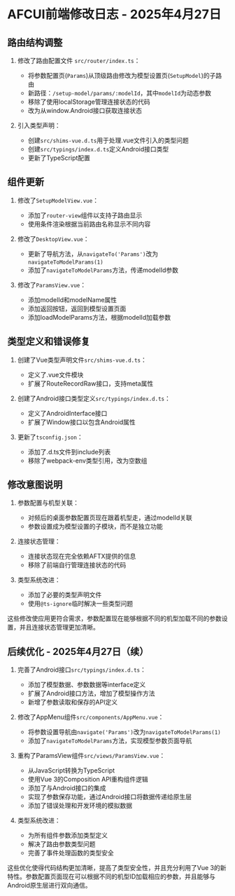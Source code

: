 # AFCUI前端修改日志 - 2025年4月27日

## 路由结构调整

1. 修改了路由配置文件 `src/router/index.ts`：
   - 将参数配置页(`Params`)从顶级路由修改为模型设置页(`SetupModel`)的子路由
   - 新路径：`/setup-model/params/:modelId`，其中`modelId`为动态参数
   - 移除了使用localStorage管理连接状态的代码
   - 改为从window.Android接口获取连接状态

2. 引入类型声明：
   - 创建`src/shims-vue.d.ts`用于处理.vue文件引入的类型问题
   - 创建`src/typings/index.d.ts`定义Android接口类型
   - 更新了TypeScript配置

## 组件更新

1. 修改了`SetupModelView.vue`：
   - 添加了`router-view`组件以支持子路由显示
   - 使用条件渲染根据当前路由名称显示不同内容

2. 修改了`DesktopView.vue`：
   - 更新了导航方法，从`navigateTo('Params')`改为`navigateToModelParams(1)`
   - 添加了`navigateToModelParams`方法，传递modelId参数

3. 修改了`ParamsView.vue`：
   - 添加modelId和modelName属性
   - 添加返回按钮，返回到模型设置页面
   - 添加loadModelParams方法，根据modelId加载参数

## 类型定义和错误修复

1. 创建了Vue类型声明文件`src/shims-vue.d.ts`：
   - 定义了.vue文件模块
   - 扩展了RouteRecordRaw接口，支持meta属性

2. 创建了Android接口类型定义`src/typings/index.d.ts`：
   - 定义了AndroidInterface接口
   - 扩展了Window接口以包含Android属性

3. 更新了`tsconfig.json`：
   - 添加了.d.ts文件到include列表
   - 移除了webpack-env类型引用，改为空数组

## 修改意图说明

1. 参数配置与机型关联：
   - 对频后的桌面参数配置页现在跟着机型走，通过modelId关联
   - 参数设置成为模型设置的子模块，而不是独立功能

2. 连接状态管理：
   - 连接状态现在完全依赖AFTX提供的信息
   - 移除了前端自行管理连接状态的代码

3. 类型系统改进：
   - 添加了必要的类型声明文件
   - 使用`@ts-ignore`临时解决一些类型问题

这些修改使应用更符合需求，参数配置现在能够根据不同的机型加载不同的参数设置，并且连接状态管理更加清晰。 

## 后续优化 - 2025年4月27日（续）

1. 完善了Android接口`src/typings/index.d.ts`：
   - 添加了模型数据、参数数据等interface定义
   - 扩展了Android接口方法，增加了模型操作方法
   - 新增了参数读取和保存的API定义

2. 修改了AppMenu组件`src/components/AppMenu.vue`：
   - 将参数设置导航由`navigate('Params')`改为`navigateToModelParams(1)`
   - 添加了`navigateToModelParams`方法，实现模型参数页面导航

3. 重构了ParamsView组件`src/views/ParamsView.vue`：
   - 从JavaScript转换为TypeScript
   - 使用Vue 3的Composition API重构组件逻辑
   - 添加了与Android接口的集成
   - 实现了参数保存功能，通过Android接口将数据传递给原生层
   - 添加了错误处理和开发环境的模拟数据

4. 类型系统改进：
   - 为所有组件参数添加类型定义
   - 解决了路由参数类型问题
   - 完善了事件处理函数的类型安全

这些优化使得代码结构更加清晰，提高了类型安全性，并且充分利用了Vue 3的新特性。参数配置页面现在可以根据不同的机型ID加载相应的参数，并且能够与Android原生层进行双向通信。 